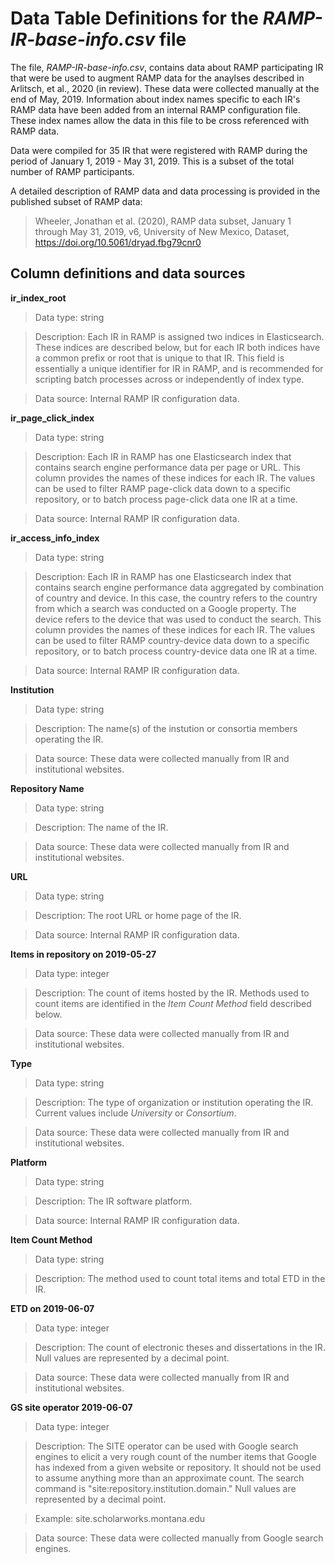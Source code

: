 # Data Table Definitions for the _RAMP-IR-base-info.csv_ file

The file, _RAMP-IR-base-info.csv_, contains data about RAMP participating IR that were be used to augment RAMP data for the anaylses described in Arlitsch, et al., 2020 (in review). These data were collected manually at the end of May, 2019. Information about index names specific to each IR's RAMP data have been added from an internal RAMP configuration file. These index names allow the data in this file to be cross referenced with RAMP data.

Data were compiled for 35 IR that were registered with RAMP during the period of January 1, 2019 - May 31, 2019. This is a subset of the total number of RAMP participants.

A detailed description of RAMP data and data processing is provided in the published subset of RAMP data:

> Wheeler, Jonathan et al. (2020), RAMP data subset, January 1 through May 31, 2019, v6, University of New Mexico, Dataset, <https://doi.org/10.5061/dryad.fbg79cnr0>

## Column definitions and data sources

**ir_index_root**

> Data type: string

> Description: Each IR in RAMP is assigned two indices in Elasticsearch. These indices are described below, but for each IR both indices have a common prefix or root that is unique to that IR. This field is essentially a unique identifier for IR in RAMP, and is recommended for scripting batch processes across or independently of index type.

> Data source: Internal RAMP IR configuration data.

**ir_page_click_index**

> Data type: string

> Description: Each IR in RAMP has one Elasticsearch index that contains search engine performance data per page or URL. This column provides the names of these indices for each IR. The values can be used to filter RAMP page-click data down to a specific repository, or to batch process page-click data one IR at a time.

> Data source: Internal RAMP IR configuration data.

**ir_access_info_index**

> Data type: string

> Description: Each IR in RAMP has one Elasticsearch index that contains search engine performance data aggregated by combination of country and device. In this case, the country refers to the country from which a search was conducted on a Google property. The device refers to the device that was used to conduct the search. This column provides the names of these indices for each IR. The values can be used to filter RAMP country-device data down to a specific repository, or to batch process country-device data one IR at a time.

> Data source: Internal RAMP IR configuration data.

**Institution**

> Data type: string

> Description: The name(s) of the instution or consortia members operating the IR.

> Data source: These data were collected manually from IR and institutional websites.

**Repository Name**

> Data type: string

> Description: The name of the IR.

> Data source: These data were collected manually from IR and institutional websites.

**URL**

> Data type: string

> Description: The root URL or home page of the IR.

> Data source: Internal RAMP IR configuration data.

**Items in repository on 2019-05-27**

> Data type: integer

> Description: The count of items hosted by the IR. Methods used to count items are identified in the _Item Count Method_ field described below.

> Data source: These data were collected manually from IR and institutional websites.

**Type**

> Data type: string

> Description: The type of organization or institution operating the IR. Current values include _University_ or _Consortium_.

> Data source: These data were collected manually from IR and institutional websites.

**Platform**

> Data type: string

> Description: The IR software platform. 

> Data source: Internal RAMP IR configuration data.

**Item Count Method**

> Data type: string

> Description: The method used to count total items and total ETD in the IR.

**ETD on 2019-06-07**

> Data type: integer

> Description: The count of electronic theses and dissertations in the IR. Null values are represented by a decimal point.

> Data source: These data were collected manually from IR and institutional websites.

**GS site operator 2019-06-07**

> Data type: integer

> Description: The SITE operator can be used with Google search engines to elicit a very rough count of the number items that Google has indexed from a given website or repository. It should not be used to assume anything more than an approximate count. The search command is "site:repository.institution.domain." Null values are represented by a decimal point.

> Example: site.scholarworks.montana.edu

> Data source: These data were collected manually from Google search engines.




